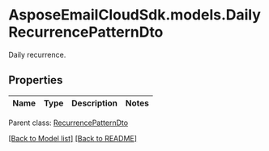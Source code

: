 # AsposeEmailCloudSdk.models.DailyRecurrencePatternDto

Daily recurrence.             

## Properties
Name | Type | Description | Notes
------------ | ------------- | ------------- | -------------

Parent class: [RecurrencePatternDto](RecurrencePatternDto.md)



[[Back to Model list]](Models.md) [[Back to README]](README.md)

